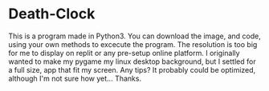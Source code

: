 # Death-Clock
This is a program made in Python3.
You can download the image, and code, using your own methods to excecute the program. The resolution is too big for me to display on replit or any pre-setup online 
platform. 
I originally wanted to make my pygame my linux desktop background, but I settled for a full size, app that fit my screen. 
Any tips? It probably could be optimized, although I'm not sure how yet... 
Thanks.
